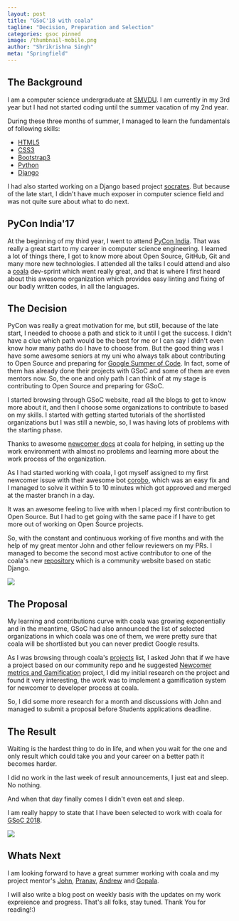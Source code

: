 ```yaml
---
layout: post
title: "GSoC'18 with coala"
tagline: "Decision, Preparation and Selection"
categories: gsoc pinned
image: /thumbnail-mobile.png
author: "Shrikrishna Singh"
meta: "Springfield"
---
```


## The Background

I am a computer science undergraduate at [SMVDU](http://www.smvdu.ac.in/). I am currently in my 3rd year but I had not started coding until the summer vacation of my 2nd year.

During these three months of summer, I managed to learn the fundamentals of following skills:

* [HTML5](https://en.wikipedia.org/wiki/HTML5)
* [CSS3](https://en.wikipedia.org/wiki/Cascading_Style_Sheets)
* [Bootstrap3](http://getbootstrap.com/docs/3.3/)
* [Python](https://www.python.org/)
* [Django](https://www.djangoproject.com/)

I had also started working on a Django based project [socrates](https://socrates.news). But because of the late start, I didn't have much exposer in computer science field and was not quite sure about what to do next.

## PyCon India'17

At the beginning of my third year, I went to attend [PyCon India](https://in.pycon.org/2018/). That was really a great start to my career in computer science engineering. I learned a lot of things there, I got to know more about Open Source, GitHub, Git and many more new technologies. I attended all the talks I could attend and also a [coala](https://coala.io) dev-sprint which went really great, and that is where I first heard about this awesome organization which provides easy linting and fixing of our badly written codes, in all the languages.

## The Decision

PyCon was really a great motivation for me, but still, because of the late start, I needed to choose a path and stick to it until I get the success. I didn't have a clue which path would be the best for me or I can say I didn't even know how many paths do I have to choose from. But the good thing was I have some awesome seniors at my uni who always talk about contributing to Open Source and preparing for [Google Summer of Code](https://summerofcode.withgoogle.com/). In fact, some of them has already done their projects with GSoC and some of them are even mentors now. So, the one and only path I can think of at my stage is contributing to Open Source and preparing for GSoC.

I started browsing through GSoC website, read all the blogs to get to know more about it, and then I choose some organizations to contribute to based on my skills. I started with getting started tutorials of the shortlisted organizations but I was still a newbie, so, I was having lots of problems with the starting phase.

Thanks to awesome [newcomer docs](http://api.coala.io/en/latest/Developers/Newcomers_Guide.html) at coala for helping, in setting up the work environment with almost no problems and learning more about the work process of the organization.

As I had started working with coala, I got myself assigned to my first newcomer issue with their awesome bot [corobo](https://github.com/coala/corobo), which was an easy fix and I managed to solve it within 5 to 10 minutes which got approved and merged at the master branch in a day.

It was an awesome feeling to live with when I placed my first contribution to Open Source.
But I had to get going with the same pace if I have to get more out of working on Open Source projects.

So, with the constant and continuous working of five months and with the help of my great mentor John and other fellow reviewers on my PRs. I managed to become the second most active contributor to one of the coala's new [repository](https://github.com/coala/community) which is a community website based on static Django. 

![](https://image.ibb.co/jjJtES/random.png)

## The Proposal

My learning and contributions curve with coala was growing exponentially and in the meantime, GSoC had also announced the list of selected organizations in which coala was one of them, we were pretty sure that coala will be shortlisted but you can never predict Google results.

As I was browsing through coala's [projects](http://projects.coala.io/) list, I asked John that if we have a project based on our community repo and he suggested [Newcomer metrics and Gamification](http://projects.coala.io/#/projects?project=newcomer_metrics_and_gamification&lang=en) project, I did my initial research on the project and found it very interesting, the work was to implement a gamification system for newcomer to developer process at coala.

So, I did some more research for a month and discussions with John and managed to submit a proposal before Students applications deadline.

## The Result

Waiting is the hardest thing to do in life, and when you wait for the one and only result which could take you and your career on a better path it becomes harder.

I did no work in the last week of result announcements, I just eat and sleep. No nothing.

And when that day finally comes I didn't even eat and sleep.

I am really happy to state that I have been selected to work with coala for [GSoC 2018](https://summerofcode.withgoogle.com/).

![](https://image.ibb.co/e6SdW7/gsoc.png)

## Whats Next

I am looking forward to have a great summer working with coala and my project mentor's [John](https://github.com/jayvdb), [Pranav](https://github.com/prnvdixit), [Andrew](https://github.com/andrewda) and [Gopala](https://github.com/gkrishnan724).

I will also write a blog post on weekly basis with the updates on my work expreience and progress. That's all folks, stay tuned. Thank You for reading!:)

